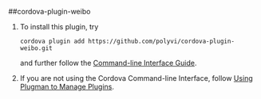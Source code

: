 ##cordova-plugin-weibo

1. To install this plugin, try

   ```cordova plugin add https://github.com/polyvi/cordova-plugin-weibo.git```

   and further follow the [Command-line Interface Guide](http://cordova.apache.org/docs/en/edge/guide_cli_index.md.html#The%20Command-line%20Interface).

2. If you are not using the Cordova Command-line Interface, follow [Using Plugman to Manage Plugins](http://cordova.apache.org/docs/en/edge/guide_plugin_ref_plugman.md.html).
